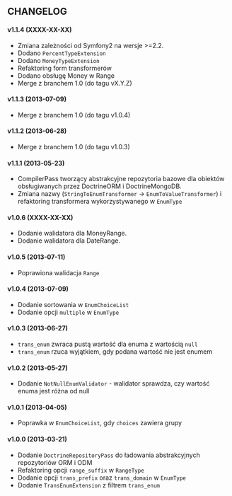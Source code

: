 ## CHANGELOG ##

#### v1.1.4 (XXXX-XX-XX) ####
- Zmiana zależności od Symfony2 na wersje >=2.2.
- Dodano `PercentTypeExtension`
- Dodano `MoneyTypeExtension`
- Refaktoring form transformerów
- Dodano obsługę Money w Range
- Merge z branchem 1.0 (do tagu vX.Y.Z)

#### v1.1.3 (2013-07-09) ####
- Merge z branchem 1.0 (do tagu v1.0.4)

#### v1.1.2 (2013-06-28) ####
- Merge z branchem 1.0 (do tagu v1.0.3)

#### v1.1.1 (2013-05-23) ####
- CompilerPass tworzący abstrakcyjne repozytoria bazowe dla obiektów obsługiwanych przez DoctrineORM i DoctrineMongoDB.
- Zmiana nazwy (`StringToEnumTransformer` -> `EnumToValueTransformer`) i refaktoring transformera wykorzystywanego w `EnumType`

#### v1.0.6 (XXXX-XX-XX) ####
- Dodanie walidatora dla MoneyRange.
- Dodanie walidatora dla DateRange.

#### v1.0.5 (2013-07-11) ####
- Poprawiona walidacja `Range`

#### v1.0.4 (2013-07-09) ####
 - Dodanie sortowania w `EnumChoiceList`
 - Dodanie opcji `multiple` w `EnumType`

#### v1.0.3 (2013-06-27) ####
- `trans_enum` zwraca pustą wartość dla enuma z wartością `null`
- `trans_enum` rzuca wyjątkiem, gdy podana wartość nie jest enumem

#### v1.0.2 (2013-05-27) ####
- Dodanie `NotNullEnumValidator` - walidator sprawdza, czy wartość enuma jest różna od null

#### v1.0.1 (2013-04-05) ####
- Poprawka w `EnumChoiceList`, gdy `choices` zawiera grupy

#### v1.0.0 (2013-03-21) ####
- Dodanie `DoctrineRepositoryPass` do ładowania abstrakcyjnych repozytoriów ORM i ODM
- Refaktoring opcji `range_suffix` w `RangeType`
- Dodanie opcji `trans_prefix` oraz `trans_domain` w `EnumType`
- Dodanie `TransEnumExtension` z filtrem `trans_enum`
